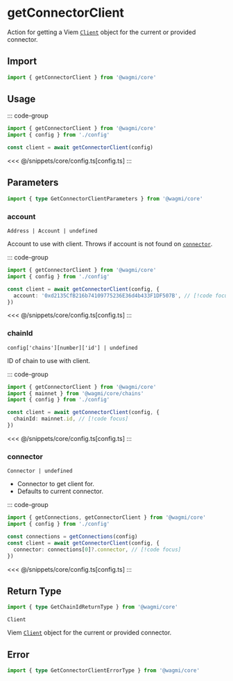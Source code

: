<script setup>
const packageName = '@wagmi/core'
const actionName = 'getConnectorClient'
const typeName = 'GetConnectorClient'
</script>

# getConnectorClient

Action for getting a Viem [`Client`](https://viem.sh/docs/clients/custom.html) object for the current or provided connector.

## Import

```ts
import { getConnectorClient } from '@wagmi/core'
```

## Usage

::: code-group
```ts [index.ts]
import { getConnectorClient } from '@wagmi/core'
import { config } from './config'

const client = await getConnectorClient(config)
```
<<< @/snippets/core/config.ts[config.ts]
:::

## Parameters

```ts
import { type GetConnectorClientParameters } from '@wagmi/core'
```

### account

`Address | Account | undefined`

Account to use with client. Throws if account is not found on [`connector`](#connector).

::: code-group
```ts [index.ts]
import { getConnectorClient } from '@wagmi/core'
import { config } from './config'

const client = await getConnectorClient(config, {
  account: '0xd2135CfB216b74109775236E36d4b433F1DF507B', // [!code focus]
})
```
<<< @/snippets/core/config.ts[config.ts]
:::

### chainId

`config['chains'][number]['id'] | undefined`

ID of chain to use with client.

::: code-group
```ts [index.ts]
import { getConnectorClient } from '@wagmi/core'
import { mainnet } from '@wagmi/core/chains'
import { config } from './config'

const client = await getConnectorClient(config, {
  chainId: mainnet.id, // [!code focus]
})
```
<<< @/snippets/core/config.ts[config.ts]
:::

### connector

`Connector | undefined`

- Connector to get client for.
- Defaults to current connector.

::: code-group
```ts [index.ts]
import { getConnections, getConnectorClient } from '@wagmi/core'
import { config } from './config'

const connections = getConnections(config)
const client = await getConnectorClient(config, {
  connector: connections[0]?.connector, // [!code focus]
})
```
<<< @/snippets/core/config.ts[config.ts]
:::

## Return Type

```ts
import { type GetChainIdReturnType } from '@wagmi/core'
```

`Client`

Viem [`Client`](https://viem.sh/docs/clients/custom.html) object for the current or provided connector.

## Error

```ts
import { type GetConnectorClientErrorType } from '@wagmi/core'
```

<!--@include: @shared/query-imports.md-->
